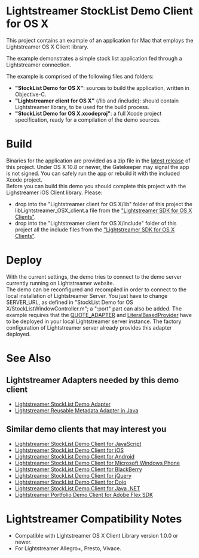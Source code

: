 # Lightstreamer StockList Demo Client for OS X #

This project contains an example of an application for Mac that employs the Lightstreamer OS X Client library.

The example demonstrates a simple stock list application fed through a Lightstreamer connection.
<br>

The example is comprised of the following files and folders:
- <b>"StockList Demo for OS X"</b>: sources to build the application, written in Objective-C.
- <b>"Lightstreamer client for OS X"</b> (/lib and /include): should contain Lightstreamer library, to be used for the build process.
- <b>"StockList Demo for OS X.xcodeproj"</b>: a full Xcode project specification, ready for a compilation of the demo sources.

# Build #

Binaries for the application are provided as a zip file in the [latest release](https://github.com/Weswit/Lightstreamer-example-StockList-client-osx/releases) of this project. Under OS X 10.8 or newer, the Gatekeeper may signal the app is not signed. You can safely run the app or rebuild it with the included Xcode project.
<br>
Before you can build this demo you should complete this project with the Lighstreamer iOS Client library. Please:
* drop into the "Lightstreamer client for OS X/lib" folder of this project the libLightstreamer_OSX_client.a file from the ["Lightstreamer SDK for OS X Clients"](http://www.lightstreamer.com/download).
* drop into the "Lightstreamer client for OS X/include" folder of this project all the include files from the ["Lightstreamer SDK for OS X Clients"](http://www.lightstreamer.com/download).

# Deploy #

With the current settings, the demo tries to connect to the demo server currently running on Lightstreamer website.<br>
The demo can be reconfigured and recompiled in order to connect to the local installation of Lightstreamer Server. You just have to change SERVER_URL, as defined in "StockList Demo for OS X/StockListWindowController.m"; a ":port" part can also be added.
The example requires that the [QUOTE_ADAPTER](https://github.com/Weswit/Lightstreamer-example-Stocklist-adapter-java) and [LiteralBasedProvider](https://github.com/Weswit/Lightstreamer-example-ReusableMetadata-adapter-java) have to be deployed in your local Lightstreamer server instance. The factory configuration of Lightstreamer server already provides this adapter deployed.<br>

# See Also #

## Lightstreamer Adapters needed by this demo client ##

* [Lightstreamer StockList Demo Adapter](https://github.com/Weswit/Lightstreamer-example-Stocklist-adapter-java)
* [Lightstreamer Reusable Metadata Adapter in Java](https://github.com/Weswit/Lightstreamer-example-ReusableMetadata-adapter-java)

## Similar demo clients that may interest you ##

* [Lightstreamer StockList Demo Client for JavaScript](https://github.com/Weswit/Lightstreamer-example-Stocklist-client-javascript)
* [Lightstreamer StockList Demo Client for iOS](https://github.com/Weswit/Lightstreamer-example-StockList-client-ios)
* [Lightstreamer StockList Demo Client for Android](https://github.com/Weswit/Lightstreamer-example-StockList-client-android)
* [Lightstreamer StockList Demo Client for Microsoft Windows Phone](https://github.com/Weswit/Lightstreamer-example-StockList-client-winphone)
* [Lightstreamer StockList Demo Client for BlackBerry](https://github.com/Weswit/Lightstreamer-example-StockList-client-blackberry)
* [Lightstreamer StockList Demo Client for jQuery](https://github.com/Weswit/Lightstreamer-example-StockList-client-jquery)
* [Lightstreamer StockList Demo Client for Dojo](https://github.com/Weswit/Lightstreamer-example-StockList-client-dojo)
* [Lightstreamer StockList Demo Client for Java .NET](https://github.com/Weswit/Lightstreamer-example-StockList-client-dotnet)
* [Lightstreamer Portfolio Demo Client for Adobe Flex SDK](https://github.com/Weswit/Lightstreamer-example-Portfolio-client-flex)

# Lightstreamer Compatibility Notes #

- Compatible with Lightstreamer OS X Client Library version 1.0.0 or newer.
- For Lightstreamer Allegro+, Presto, Vivace.